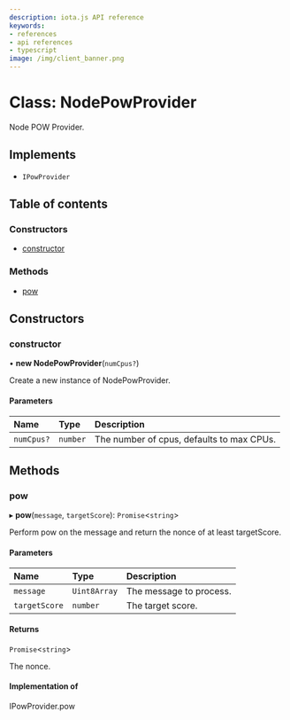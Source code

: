 ```yaml
---
description: iota.js API reference
keywords:
- references
- api references
- typescript
image: /img/client_banner.png
---
```

# Class: NodePowProvider

Node POW Provider.

## Implements

- `IPowProvider`

## Table of contents

### Constructors

- [constructor](NodePowProvider.md#constructor)

### Methods

- [pow](NodePowProvider.md#pow)

## Constructors

### constructor

• **new NodePowProvider**(`numCpus?`)

Create a new instance of NodePowProvider.

#### Parameters

| Name | Type | Description |
| :------ | :------ | :------ |
| `numCpus?` | `number` | The number of cpus, defaults to max CPUs. |

## Methods

### pow

▸ **pow**(`message`, `targetScore`): `Promise`<`string`\>

Perform pow on the message and return the nonce of at least targetScore.

#### Parameters

| Name | Type | Description |
| :------ | :------ | :------ |
| `message` | `Uint8Array` | The message to process. |
| `targetScore` | `number` | The target score. |

#### Returns

`Promise`<`string`\>

The nonce.

#### Implementation of

IPowProvider.pow
